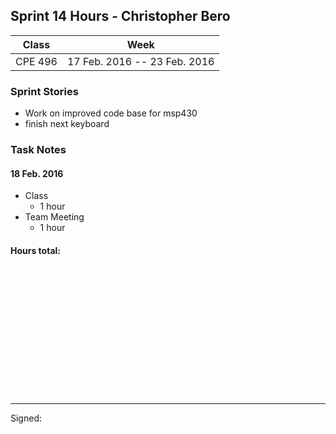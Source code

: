 ## Sprint 14 Hours - Christopher Bero

Class | Week
----- | ----
CPE 496 | 17 Feb. 2016 -- 23 Feb. 2016

### Sprint Stories

* Work on improved code base for msp430
* finish next keyboard

### Task Notes

#### 18 Feb. 2016

* Class
	* 1 hour
* Team Meeting
	* 1 hour

#### Hours total:



<br><br><br><br><br><br>
<br><br><br><br><br><br>

---

Signed: 
